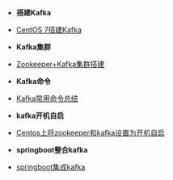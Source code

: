 <!-- docs/_sidebar.md -->
* **搭建Kafka**
- [CentOS 7搭建Kafka](/大数据/Kafka/doc/CentOS7搭建Kafka.md)
* **Kafka集群**
- [Zookeeper+Kafka集群搭建](/大数据/Kafka/doc/Zookeeper+Kafka集群搭建.md)
* **Kafka命令**
- [Kafka常用命令总结](/大数据/Kafka/doc/Kafka常用命令总结.md)
* **kafka开机自启**
- [Centos上将zookeeper和kafka设置为开机自启](/大数据/Kafka/doc/Centos上将zookeeper和kafka设置为开机自启.md)
* **springboot整合kafka**
- [springboot集成kafka](/大数据/Kafka/doc/springboot集成kafka.md)


